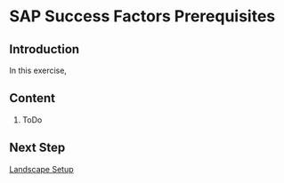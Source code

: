 # SAP Success Factors Prerequisites

## Introduction

In this exercise, 

## Content

1. ToDo

## Next Step

[Landscape Setup](../btp/setup.md)
